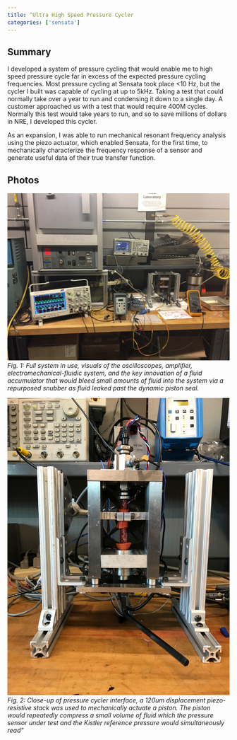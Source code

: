 ```yaml
---
title: ^Ultra High Speed Pressure Cycler
categories: ['sensata']
---
```

## Summary

I developed a system of pressure cycling that would enable me to high speed pressure cycle far in excess of the expected pressure cycling frequencies. Most pressure cycling at Sensata took place <10 Hz, but the cycler I built was capable of cycling at up to 5kHz. Taking a test that could normally take over a year to run and condensing it down to a single day. A customer approached us with a test that would require 400M cycles. Normally this test would take years to run, and so to save millions of dollars in NRE, I developed this cycler.

As an expansion, I was able to run mechanical resonant frequency analysis using the piezo actuator, which enabled Sensata, for the first time, to mechanically characterize the frequency response of a sensor and generate useful data of their true transfer function.


## Photos
![](IMG_3271.JPG)
*Fig. 1: Full system in use, visuals of the oscilloscopes, amplifier, electromechanical-fluidic system, and the key innovation of a fluid accumulator that would bleed small amounts of fluid into the system via a repurposed snubber as fluid leaked past the dynamic piston seal.*

![](closeup.jpeg)
*Fig. 2: Close-up of pressure cycler interface, a 120um displacement piezo-resistive stack was used to mechanically actuate a piston. The piston would repeatedly compress a small volume of fluid which the pressure sensor under test and the Kistler reference pressure would simultaneously read"*
